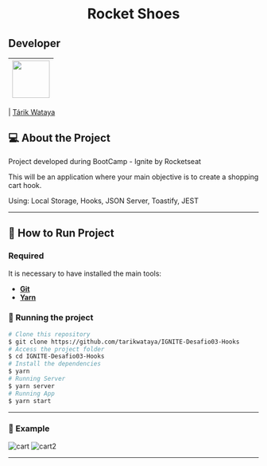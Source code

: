 <h1 align="center">
  Rocket Shoes
</h1>

## Developer

| [<img src="https://avatars.githubusercontent.com/u/17626241?s=460&u=0138711ab23cca398590c107bf0eaa823f44728a&v=4" width="75px;"/>](https://github.com/tarikwataya) |
| :------------------------------------------------------------------------------------------------------------------------: |

| [Tárik Wataya](https://github.com/tarikwataya)

## 💻 About the Project

Project developed during BootCamp - Ignite by Rocketseat

This will be an application where your main objective is to create a shopping cart hook.

Using: Local Storage, Hooks, JSON Server, Toastify, JEST

---

## 🚀 How to Run Project

### Required

It is necessary to have installed the main tools:

- **[Git](https://git-scm.com)**
- **[Yarn](https://yarnpkg.com/getting-started/install)**

### 🧭 Running the project

```bash
# Clone this repository
$ git clone https://github.com/tarikwataya/IGNITE-Desafio03-Hooks
# Access the project folder
$ cd IGNITE-Desafio03-Hooks
# Install the dependencies
$ yarn
# Running Server
$ yarn server
# Running App
$ yarn start
```

---
### 🎥️ Example
  ![cart](https://user-images.githubusercontent.com/17626241/113638246-c8793680-964c-11eb-819a-86525becc93d.PNG)
  ![cart2](https://user-images.githubusercontent.com/17626241/113638247-c9aa6380-964c-11eb-95f1-1ec82d85dded.PNG)

---
